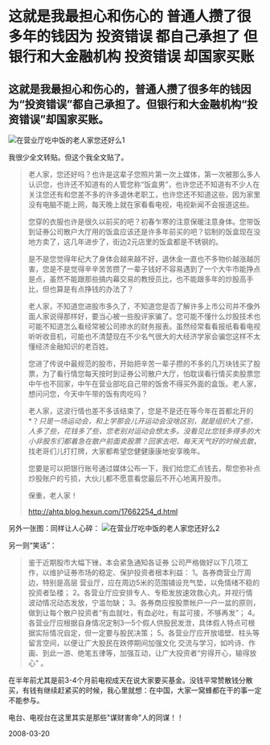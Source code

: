 # 这就是我最担心和伤心的 普通人攒了很多年的钱因为 投资错误 都自己承担了 但银行和大金融机构 投资错误 却国家买账

## 这就是我最担心和伤心的，普通人攒了很多年的钱因为“投资错误”都自己承担了。但银行和大金融机构“投资错误”却国家买账。

![在营业厅吃中饭的老人家您还好么1](http://img80.imageshack.us/img80/4783/54504022xz4.th.jpg)


我很少全文转贴。但这个我全文贴了。


> 老人家，您还好吗？也许是这辈子您照片第一次上媒体，第一次被那么多人认识您，也许还不知道有的人管您称“饭盒男”，也许您还不知道有不少人在关注您还有和您差不多的许多退休老职工，也许您还不知道这些，因为家里没有电脑不能上网，每天晚上就在家看看电视，电视新闻不会报道这些。
> 
> 您穿的衣服也许是很久以前买的吧？初春乍寒的注意保暖注意身体。您带饭到证券公司散户大厅用的饭盒应该还是许多年前买的吧？铝制的饭盒现在没地方卖了，这几年进步了，街边2元店里的饭盒都是不锈钢的。
> 
> 是不是您觉得年纪大了身体会越来越不好，退休金一直也不多物价越涨越厉害，您是不是觉得辛辛苦苦攒了一辈子钱好不容易遇到了一个大牛市能挣点是点，虽然不能跟那些搞内幕交易的教授员比，也不能跟多年的炒股高手比，但也算是有点挣钱的办法了？
> 
> 老人家，不知道您进股市多久了，不知道您是否了解许多上市公司并不像外面人家说得那样好，要当心被一些股评家骗了。您可能不懂什么炒股技术也可能不知道怎么看经常被公司掺水的财务报表。虽然经常看看报纸看看电视听听收音机，可能也不清楚现在不少名气很大的大经济学家会骗您这样不太懂经济金融知识的老百姓。
> 
> 您进了传说中最规范的股市，开始把辛苦一辈子攒的不多的几万块钱买了股票，为了看行情您每天按时到证券公司散户大厅，怕耽误看行情买卖股票您中午也不回家，中午在营业部吃自己带的饭舍不得买外面的盒饭。老人家，想问问您，今天中午带的饭有肉吃吗？
> 
> 老人家，这波行情也差不多该结束了，您是不是还在等今年在首都北开的*？*只是一场运动会，和上学那会儿开运动会没啥区别，就是组织大了些，人多了些，花钱多了些，您老别对运动会想太多。没看见比您钱多得多的大小非股东们都着急在散户前面卖股票？回家去吧，每天天气好的时候去散*，找老哥们儿打打牌，大家都希望您健健康康地安享晚年。
> 
> 您要是可以把银行账号通过媒体公布一下，我们给您汇点钱去，帮您弥补点炒股账户的亏损，大伙儿都不愿意看您最后不开心地离开股市。
> 
> 保重，老人家！
> 
> http://ahtq.blog.hexun.com/17662254_d.html


另外一张图：同样让人心碎： 
![在营业厅吃中饭的老人家您还好么2](http://img216.imageshack.us/img216/8448/70201134tu7.th.jpg)


另一则“笑话”：

> 鉴于近期股市大幅下锉，本会紧急通知各证券 公司严格做好以下几项工作，以维护证券市场的稳定、保护投资者根本利益：
> 1。各券商营业厅周边，特别是高层 营业厅，应在周边5米的范围铺设充气垫，以免情绪不稳的投资者坠楼；
> 2。各营业厅应安排专人、专柜发放速效救心丸，并视行情 波动情况动态发放，宁滥勿缺；
> 3。各券商应按股票帐户一户一盆的原则，做到让每个散户投资者“有血就吐，有血必吐，有盆可接，不够再发”；
> 4。各营业厅应根据自身情况定制3—5个假人供股民发泄，具体假人特点可根据实际情况自定，但一定要与股民决策；
> 5。各营业厅应开放墙壁、柱头等留言空间，以便让广大股民在跌停期间加强文化 交流与学习，如吟诗、作画、到此一游、绝笔五律等，加强互动，让广大投资者“穷得开心，输得放心” 。


在半年前尤其是前3-4个月前电视成天在说大家要买基金。没钱平常赞散钱分散买，有钱有继续赶紧买的时候，我心里就想：在中国，大家一窝蜂都在干的事一定不能参与。

电台、电视台在这里其实是那些"谋财害命"人的同谋！！

2008-03-20